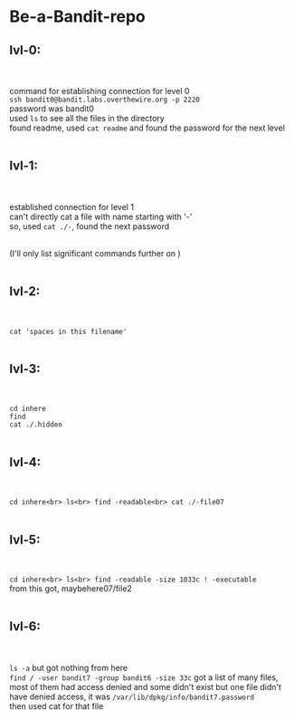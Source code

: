 # Be-a-Bandit-repo
## lvl-0:
<br><br>
    command for establishing connection for level 0<br>
    ```ssh bandit0@bandit.labs.overthewire.org -p 2220```<br>
       password was bandit0<br>
    used ```ls``` to see all the files in the directory<br>
    found readme, used ```cat readme``` and found the password for the next level<br>
<br>
## lvl-1:
<br><br>
    established connection for level 1<br>
    can't directly cat a file with name starting with '-'<br>
    so, used ```cat ./-```, found the next password<br>

<br>
(I'll only list significant commands further on )<br><br>

## lvl-2:
<br><br>
    ```cat 'spaces in this filename' ```<br>
<br>
## lvl-3:
<br><br>
    ``` cd inhere ```<br>
    `` find ``<br>
    `` cat ./.hidden ``<br>
<br>
## lvl-4:
<br><br>
    ```cd inhere<br>
       ls<br>
       find -readable<br>
       cat ./-file07```<br>
<br>
## lvl-5:
<br><br>
    ```cd inhere<br>
       ls<br>
       find -readable -size 1033c ! -executable```<br>
       from this got, maybehere07/file2<br>
<br>
## lvl-6:
<br><br>
    ```ls -a``` but got nothing from here<br>
    ```find / -user bandit7 -group bandit6 -size 33c``` got a list of many files, most of them had access denied and some didn't exist but one file didn't have denied access, it was ```/var/lib/dpkg/info/bandit7.password```<br>
    then used cat for that file<br>
    
